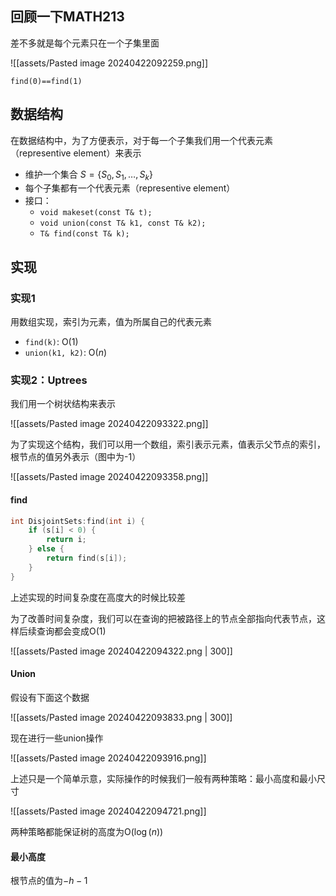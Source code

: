## 回顾一下MATH213

差不多就是每个元素只在一个子集里面

![[assets/Pasted image 20240422092259.png]]

`find(0)==find(1)`

## 数据结构

在数据结构中，为了方便表示，对于每一个子集我们用一个代表元素（representive element）来表示

- 维护一个集合 $S=\{ S_{0}, S_{1}, \dots, S_{k} \}$
- 每个子集都有一个代表元素（representive element）
- 接口：
    - `void makeset(const T& t);`
    - `void union(const T& k1, const T& k2);`
    - `T& find(const T& k);`

## 实现

### 实现1

用数组实现，索引为元素，值为所属自己的代表元素

- `find(k)`: $\mathrm{O}(1)$
- `union(k1, k2)`: $\mathrm{O}(n)$

### 实现2：Uptrees

我们用一个树状结构来表示

![[assets/Pasted image 20240422093322.png]]

为了实现这个结构，我们可以用一个数组，索引表示元素，值表示父节点的索引，根节点的值另外表示（图中为-1）

![[assets/Pasted image 20240422093358.png]]

#### find

```cpp
int DisjointSets:find(int i) {
    if (s[i] < 0) {
        return i;
    } else {
        return find(s[i]);
    }
}
```

上述实现的时间复杂度在高度大的时候比较差

为了改善时间复杂度，我们可以在查询的把被路径上的节点全部指向代表节点，这样后续查询都会变成$\mathrm{O}(1)$

![[assets/Pasted image 20240422094322.png | 300]]

#### Union

假设有下面这个数据

![[assets/Pasted image 20240422093833.png | 300]]

现在进行一些union操作

![[assets/Pasted image 20240422093916.png]]

上述只是一个简单示意，实际操作的时候我们一般有两种策略：最小高度和最小尺寸

![[assets/Pasted image 20240422094721.png]]

两种策略都能保证树的高度为$\mathrm{O}(\log(n))$

#### 最小高度

根节点的值为$-h-1$
